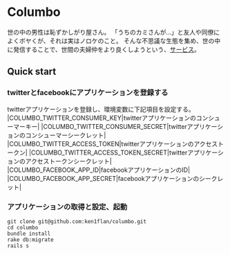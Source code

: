 # Columbo

世の中の男性は恥ずかしがり屋さん。
「うちのカミさんが…」と友人や同僚によくボヤくが、それは実はノロケのこと。
そんな不思議な生態を集め、世の中に発信することで、世間の夫婦仲をより良くしようという、[サービス](http://my-wife-said.herokuapp.com/)。


## Quick start

### twitterとfacebookにアプリケーションを登録する
twitterアプリケーションを登録し、環境変数に下記項目を設定する。
|COLUMBO_TWITTER_CONSUMER_KEY|twitterアプリケーションのコンシューマーキー|
|COLUMBO_TWITTER_CONSUMER_SECRET|twitterアプリケーションのコンシューマーシークレット|
|COLUMBO_TWITTER_ACCESS_TOKEN|twitterアプリケーションのアクセストークン|
|COLUMBO_TWITTER_ACCESS_TOKEN_SECRET|twitterアプリケーションのアクセストークンシークレット|
|COLUMBO_FACEBOOK_APP_ID|facebookアプリケーションのID|
|COLUMBO_FACEBOOK_APP_SECRET|facebookアプリケーションのシークレット|


### アプリケーションの取得と設定、起動
```
git clone git@github.com:ken1flan/columbo.git
cd columbo
bundle install
rake db:migrate
rails s
```
